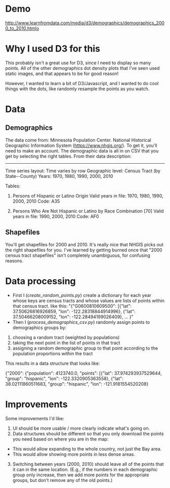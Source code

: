 # Demo

http://www.learnfromdata.com/media/d3/demographics/demographics_2000_to_2010.htmlo

# Why I used D3 for this

This probably isn't a great use for D3, since I need to display so many points. All of the other demographics dot density plots that I've seen used static images, and that appears to be for good reason!

However, I wanted to learn a bit of D3/Javascript, and I wanted to do cool things with the dots, like randomly resample the points as you watch.

# Data

## Demographics

The data come from: Minnesota Population Center. National Historical Geographic Information System (https://www.nhgis.org/). To get it, you'll need to make an account. The demographic data is all in on CSV that you get by selecting the right tables. From their data description:

-------------------------------
Time series layout: Time varies by row
Geographic level:   Census Tract (by State--County)
Years:              1970, 1980, 1990, 2000, 2010
 
Tables:
 
1. Persons of Hispanic or Latino Origin
   Valid years in file: 1970, 1980, 1990, 2000, 2010
   Code: A35
 
2. Persons Who Are Not Hispanic or Latino by Race Combination [70]
   Valid years in file: 1990, 2000, 2010
   Code: AF0


## Shapefiles

You'll get shapefiles for 2000 and 2010. It's really nice that NHGIS picks out the right shapefiles for you. I've learned by getting burned once that "2000 census tract shapefiles" isn't completely unambiguous, for confusing reasons.

# Data processing

* First I (*create_random_points.py*) create a dictionary for each year whose keys are census tracts and whose values are lists of points within that census tract. like this: "{"G0600810609500": [{"lat": 37.50626816926859, "lon": -122.28318844914996}, {"lat": 37.50466208009152, "lon": -122.28494199026409}, ... }"
* Then I (*process_demographics_csv.py*) randomly assign points to demographics groups by:
 1. choosing a random tract (weighted by populations)
 2. taking the next point in the list of points in that tract
 3. assigning a random demographic group to that point according to the population proportions within the tract

This results in a data structure that looks like: 

{"2000": {"population": 4123740.0, "points": [{"lat": 37.974293937529644, "group": "hispanic", "lon": -122.3320905363558}, {"lat": 38.02111860511683, "group": "hispanic", "lon": -121.9181554520208}


# Improvements

Some improvements I'd like:

1. UI should be more usable / more clearly indicate what's going on.
2. Data structures should be different so that you only download the points you need based on where you are in the map:
  * This would allow expanding to the whole country, not just the Bay area.
  * This would allow showing more points in less dense areas.
3. Switching between years (2000, 2010) should leave all of the points that it can in the same location. (E.g., if the numbers in each demographic group only increase, then we add more points for the appropriate groups, but don't remove any of the old points.)
